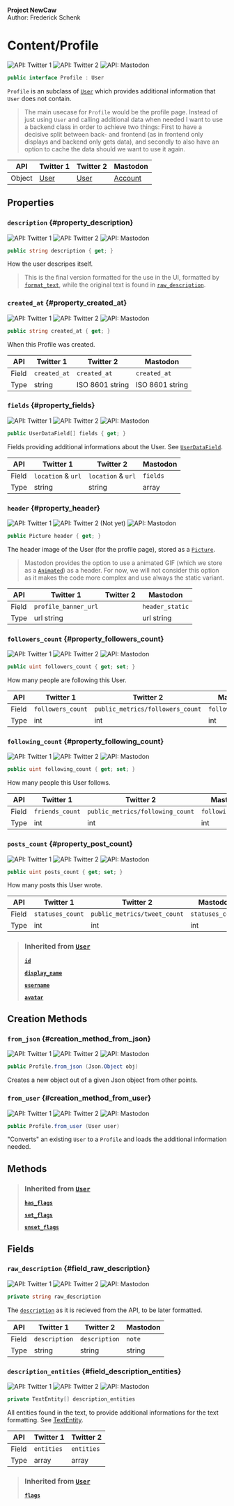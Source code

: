 **Project NewCaw** \
Author: Frederick Schenk

# Content/Profile

![API: Twitter 1](https://img.shields.io/badge/API-Twitter%201-lightgrey?style=flat-square) ![API: Twitter 2](https://img.shields.io/badge/API-Twitter%202-blue?style=flat-square) ![API: Mastodon](https://img.shields.io/badge/API-Mastodon-purple?style=flat-square)

```c#
public interface Profile : User
```

`Profile` is an subclass of [`User`](User.md) which provides additional information that `User` does not contain.

> The main usecase for `Profile` would be the profile page. Instead of just using `User` and calling additional data when needed I want to use a backend class in order to achieve two things: First to have a decisive split between back- and frontend (as in frontend only displays and backend only gets data), and secondly to also have an option to cache the data should we want to use it again.

| API    | Twitter 1 | Twitter 2 | Mastodon |
| ------ | --------- | --------- | -------- |
| Object | [User](https://developer.twitter.com/en/docs/twitter-api/v1/data-dictionary/object-model/user) | [User](https://developer.twitter.com/en/docs/twitter-api/data-dictionary/object-model/user) | [Account](https://docs.joinmastodon.org/entities/account/) |

## Properties

### `description` {#property_description}

![API: Twitter 1](https://img.shields.io/badge/API-Twitter%201-lightgrey?style=flat-square) ![API: Twitter 2](https://img.shields.io/badge/API-Twitter%202-blue?style=flat-square) ![API: Mastodon](https://img.shields.io/badge/API-Mastodon-purple?style=flat-square)

```c#
public string description { get; }
```

How the user descripes itself.

> This is the final version formatted for the use in the UI, formatted by [`format_text`](../../utils/namespace/ParseUtils.md#method_format_text), while the original text is found in [`raw_description`](#field_raw_description).

### `created_at` {#property_created_at}

![API: Twitter 1](https://img.shields.io/badge/API-Twitter%201-lightgrey?style=flat-square) ![API: Twitter 2](https://img.shields.io/badge/API-Twitter%202-blue?style=flat-square) ![API: Mastodon](https://img.shields.io/badge/API-Mastodon-purple?style=flat-square)

```c#
public string created_at { get; }
```

When this Profile was created.

| API   | Twitter 1    | Twitter 2       | Mastodon        |
| ----- | ------------ | --------------- | --------------- |
| Field | `created_at` | `created_at`    | `created_at`    |
| Type  | string       | ISO 8601 string | ISO 8601 string |

### `fields` {#property_fields}

![API: Twitter 1](https://img.shields.io/badge/API-Twitter%201-lightgrey?style=flat-square) ![API: Twitter 2](https://img.shields.io/badge/API-Twitter%202-blue?style=flat-square) ![API: Mastodon](https://img.shields.io/badge/API-Mastodon-purple?style=flat-square)

```c#
public UserDataField[] fields { get; }
```

Fields providing additional informations about the User. See [`UserDataField`](../structure/UserDataField.md).

| API   | Twitter 1          | Twitter 2          | Mastodon |
| ----- | ------------------ | ------------------ | -------- |
| Field | `location` & `url` | `location` & `url` | `fields` |
| Type  | string             | string             | array    |

### `header` {#property_header}

![API: Twitter 1](https://img.shields.io/badge/API-Twitter%201-lightgrey?style=flat-square) ![API: Twitter 2 (Not yet)](https://img.shields.io/badge/API-Twitter%202%20(Not%20yet)-darkred?style=flat-square) ![API: Mastodon](https://img.shields.io/badge/API-Mastodon-purple?style=flat-square)

```c#
public Picture header { get; }
```

The header image of the User (for the profile page), stored as a [`Picture`](Picture.md).

> Mastodon provides the option to use a animated GIF (which we store as a [`Animated`](Animated.md)) as a header. For now, we will not consider this option as it makes the code more complex and use always the static variant.

| API   | Twitter 1            | Twitter 2 | Mastodon        |
| ----- | -------------------- | --------- | --------------- |
| Field | `profile_banner_url` |           | `header_static` |
| Type  | url string           |           | url string      |

### `followers_count` {#property_followers_count}

![API: Twitter 1](https://img.shields.io/badge/API-Twitter%201-lightgrey?style=flat-square) ![API: Twitter 2](https://img.shields.io/badge/API-Twitter%202-blue?style=flat-square) ![API: Mastodon](https://img.shields.io/badge/API-Mastodon-purple?style=flat-square)

```c#
public uint followers_count { get; set; }
```

How many people are following this User.

| API   | Twitter 1         | Twitter 2                        | Mastodon          |
| ----- | ----------------- | -------------------------------- | ------------------|
| Field | `followers_count` | `public_metrics/followers_count` | `followers_count` |
| Type  | int               | int                              | int               |

### `following_count` {#property_following_count}

![API: Twitter 1](https://img.shields.io/badge/API-Twitter%201-lightgrey?style=flat-square) ![API: Twitter 2](https://img.shields.io/badge/API-Twitter%202-blue?style=flat-square) ![API: Mastodon](https://img.shields.io/badge/API-Mastodon-purple?style=flat-square)

```c#
public uint following_count { get; set; }
```

How many people this User follows.

| API   | Twitter 1       | Twitter 2                        | Mastodon          |
| ----- | --------------- | -------------------------------- | ------------------|
| Field | `friends_count` | `public_metrics/following_count` | `following_count` |
| Type  | int             | int                              | int               |

### `posts_count` {#property_post_count}

![API: Twitter 1](https://img.shields.io/badge/API-Twitter%201-lightgrey?style=flat-square) ![API: Twitter 2](https://img.shields.io/badge/API-Twitter%202-blue?style=flat-square) ![API: Mastodon](https://img.shields.io/badge/API-Mastodon-purple?style=flat-square)

```c#
public uint posts_count { get; set; }
```

How many posts this User wrote.

| API   | Twitter 1        | Twitter 2                    | Mastodon         |
| ----- | ---------------- | ---------------------------- | -----------------|
| Field | `statuses_count` | `public_metrics/tweet_count` | `statuses_count` |
| Type  | int              | int                          | int              |

> ### Inherited from [`User`](../../content/class/User.md)
> 
> [**`id`**](../../content/class/User.md#property_id)
> 
> [**`display_name`**](../../content/class/User.md#property_display_name)
> 
> [**`username`**](../../content/class/User.md#property_username)
> 
> [**`avatar`**](../../content/class/User.md#property_avatar)

## Creation Methods

### `from_json` {#creation_method_from_json}

![API: Twitter 1](https://img.shields.io/badge/API-Twitter%201-lightgrey?style=flat-square) ![API: Twitter 2](https://img.shields.io/badge/API-Twitter%202-blue?style=flat-square) ![API: Mastodon](https://img.shields.io/badge/API-Mastodon-purple?style=flat-square)

```c#
public Profile.from_json (Json.Object obj)
```

Creates a new object out of a given Json object from other points.

### `from_user` {#creation_method_from_user}

![API: Twitter 1](https://img.shields.io/badge/API-Twitter%201-lightgrey?style=flat-square) ![API: Twitter 2](https://img.shields.io/badge/API-Twitter%202-blue?style=flat-square) ![API: Mastodon](https://img.shields.io/badge/API-Mastodon-purple?style=flat-square)

```c#
public Profile.from_user (User user)
```

"Converts" an existing `User` to a `Profile` and loads the additional information needed.

## Methods

> ### Inherited from [`User`](../../content/class/User.md)
> 
> [**`has_flags`**](../../content/class/User.md#method_has_flags)
> 
> [**`set_flags`**](../../content/class/User.md#method_set_flags)
> 
> [**`unset_flags`**](../../content/class/User.md#method_unset_flags)

## Fields

### `raw_description` {#field_raw_description}

![API: Twitter 1](https://img.shields.io/badge/API-Twitter%201-lightgrey?style=flat-square) ![API: Twitter 2](https://img.shields.io/badge/API-Twitter%202-blue?style=flat-square) ![API: Mastodon](https://img.shields.io/badge/API-Mastodon-purple?style=flat-square)

```c#
private string raw_description
```

The [`description`](#property_description) as it is recieved from the API, to be later formatted.

| API   | Twitter 1     | Twitter 2     | Mastodon |
| ----- | ------------- | ------------- | -------- |
| Field | `description` | `description` | `note`   |
| Type  | string        | string        | string   |

### `description_entities` {#field_description_entities}

![API: Twitter 1](https://img.shields.io/badge/API-Twitter%201-lightgrey?style=flat-square) ![API: Twitter 2](https://img.shields.io/badge/API-Twitter%202-blue?style=flat-square) ![API: Mastodon](https://img.shields.io/badge/API-Mastodon-purple?style=flat-square)

```c#
private TextEntity[] description_entities
```

All entities found in the text, to provide additional informations for the text formatting. See [TextEntity](../structure/TextEntity.md).

| API   | Twitter 1    | Twitter 2    |
| ----- | ------------ | ------------ |
| Field | `entities`   | `entities`   |
| Type  | array        | array        |

> ### Inherited from [`User`](../../content/class/User.md)
> 
> [**`flags`**](../../content/class/User.md#field_flags)
